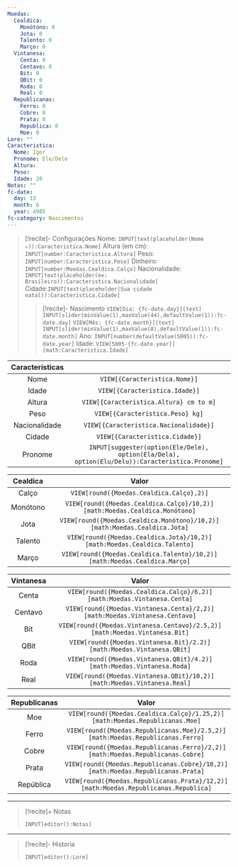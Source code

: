 ```yaml
---
Moedas:
  Cealdica:
    Monótono: 0
    Jota: 0
    Talento: 0
    Março: 0
  Vintanesa:
    Centa: 0
    Centavo: 0
    Bit: 0
    QBit: 0
    Roda: 0
    Real: 0
  Republicanas:
    Ferro: 0
    Cobre: 0
    Prata: 0
    Republica: 0
    Moe: 0
Lore: ""
Caracteristica:
  Nome: Igor
  Pronome: Ele/Dele
  Altura: 
  Peso: 
  Idade: 20
Notas: ""
fc-date:
  day: 13
  month: 6
  year: 4985
fc-category: Nascimentos
---
```


> [!recite]- Configurações 
> Nome: `INPUT[text(placeholder(Nome ✍)):Caracteristica.Nome]`
> Altura (em cm): `INPUT[number:Caracteristica.Altura]`
> Peso: `INPUT[number:Caracteristica.Peso]`
> Dinheiro: `INPUT[number:Moedas.Cealdica.Calço]`
> Nacionalidade: `INPUT[text(placeholder(ex: Brasileiro)):Caracteristica.Nacionalidade]`
> Cidade:`INPUT[text(placeholder(Sua cidade natal)):Caracteristica.Cidade]`
> > [!recite]- Nascimento
> > `VIEW[Dia: {fc-date.day}][text]` `INPUT[slider(minValue(1),maxValue(44),defaultValue(1)):fc-date.day]` 
> > `VIEW[Mês: {fc-date.month}][text]` `INPUT[slider(minValue(1),maxValue(8),defaultValue(1)):fc-date.month]` 
> > Ano: `INPUT[number(defaultValue(5005)):fc-date.year]` 
> > Idade: `VIEW[5005-{fc-date.year}][math:Caracteristica.Idade]`


|  Características  |                                                                                                      |
|:-----------------:|:----------------------------------------------------------------------------------------------------:|
|       Nome        |                                   `VIEW[{Caracteristica.Nome}]`                                      |
|       Idade       |                                    `VIEW[{Caracteristica.Idade}]`                                    |
|      Altura       |                              `VIEW[{Caracteristica.Altura} cm to m]`                                 |
|       Peso        |                                 `VIEW[{Caracteristica.Peso} kg]`                                     |
| Nacionalidade     | `VIEW[{Caracteristica.Nacionalidade}]`                                                               |
| Cidade            | `VIEW[{Caracteristica.Cidade}]`                                                                      |
|      Pronome      |  `INPUT[suggester(option(Ele/Dele), option(Ela/Dela), option(Elu/Delu)):Caracteristica.Pronome]`     |  

| Cealdica |                                   Valor                                    |
| :------: | :------------------------------------------------------------------------: |
|  Calço   |                  `VIEW[round({Moedas.Cealdica.Calço},2)]`                  |
| Monótono | `VIEW[round({Moedas.Cealdica.Calço}/10,2)][math:Moedas.Cealdica.Monótono]` |
|   Jota   | `VIEW[round({Moedas.Cealdica.Monótono}/10,2)][math:Moedas.Cealdica.Jota]`  |
| Talento  |  `VIEW[round({Moedas.Cealdica.Jota}/10,2)][math:Moedas.Cealdica.Talento]`  |
|  Março   | `VIEW[round({Moedas.Cealdica.Talento}/10,2)][math:Moedas.Cealdica.Março]`  |

| Vintanesa |                                   Valor                                    |
|:---------:|:--------------------------------------------------------------------------:|
|   Centa   |  `VIEW[round({Moedas.Cealdica.Calço}/6,2)][math:Moedas.Vintanesa.Centa]`   |
|  Centavo  | `VIEW[round({Moedas.Vintanesa.Centa}/2,2)][math:Moedas.Vintanesa.Centavo]` |
|    Bit    | `VIEW[round({Moedas.Vintanesa.Centavo}/2.5,2)][math:Moedas.Vintanesa.Bit]` |
|   QBit    |   `VIEW[round({Moedas.Vintanesa.Bit}/2.2)][math:Moedas.Vintanesa.QBit]`    |
|   Roda    |   `VIEW[round({Moedas.Vintanesa.QBit}/4.2)][math:Moedas.Vintanesa.Roda]`   |
|   Real    |  `VIEW[round({Moedas.Vintanesa.QBit}/10,2)][math:Moedas.Vintanesa.Real]`   |

| Republicanas |                                        Valor                                        |
| :----------: | :---------------------------------------------------------------------------------: |
|     Moe      |     `VIEW[round({Moedas.Cealdica.Calço}/1.25,2)][math:Moedas.Republicanas.Moe]`     |
|    Ferro     | `VIEW[round({Moedas.Republicanas.Moe}/2.5,2)][math:Moedas.Republicanas.Ferro]`  |
|    Cobre     |   `VIEW[round({Moedas.Republicanas.Ferro}/2,2)][math:Moedas.Republicanas.Cobre]`    |
|    Prata     |   `VIEW[round({Moedas.Republicanas.Cobre}/10,2)][math:Moedas.Republicanas.Prata]`   |
|  República   | `VIEW[round({Moedas.Republicanas.Prata}/12,2)][math:Moedas.Republicanas.Republica]` |

---
> [!recite]+ Notas
>```meta-bind
> INPUT[editor():Notas]
> ```

---
> [!recite]- Historia
> ```meta-bind
> INPUT[editor():Lore]
> ```